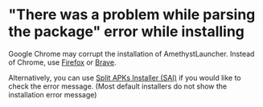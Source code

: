# "There was a problem while parsing the package" error while installing

Google Chrome may corrupt the installation of AmethystLauncher. Instead of Chrome, use [Firefox](https://play.google.com/store/apps/details?id=org.mozilla.firefox) or [Brave](https://play.google.com/store/apps/details?id=com.brave.browser).

Alternatively, you can use [Split APKs Installer (SAI)](https://github.com/Aefyr/SAI) if you would like to check the error message. (Most default installers do not show the installation error message)
